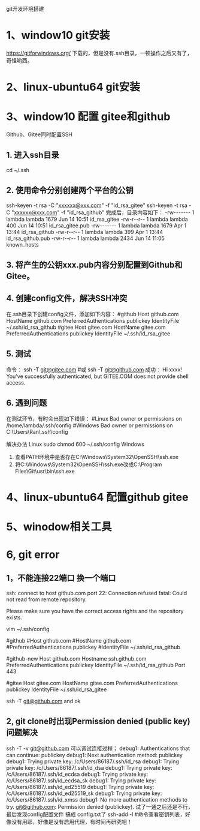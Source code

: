 git开发环境搭建

# 1、window10 git安装
https://gitforwindows.org/ 下载的，但是没有.ssh目录，一顿操作之后又有了，奇怪哟西。

# 2、linux-ubuntu64 git安装

# 3、window10 配置 gitee和github

Github、Gitee同时配置SSH
## 1. 进入ssh目录
cd ~/.ssh
## 2. 使用命令分别创建两个平台的公钥
ssh-keyen -t rsa -C "xxxxxx@xxx.com" -f "id_rsa_gitee"
ssh-keyen -t rsa -C "xxxxxx@xxx.com" -f "id_rsa_github"
完成后，目录内容如下：
-rw------- 1 lambda lambda 1679 Jun 14 10:51 id_rsa_gitee
-rw-r--r-- 1 lambda lambda  400 Jun 14 10:51 id_rsa_gitee.pub
-rw------- 1 lambda lambda 1679 Apr  1 13:44 id_rsa_github
-rw-r--r-- 1 lambda lambda  399 Apr  1 13:44 id_rsa_github.pub
-rw-r--r-- 1 lambda lambda 2434 Jun 14 11:05 known_hosts
## 3. 将产生的公钥xxx.pub内容分别配置到Github和Gitee。
## 4. 创建config文件，解决SSH冲突
在.ssh目录下创建config文件，添加如下内容：
#github
Host github.com
HostName github.com
PreferredAuthentications publickey
IdentityFile ~/.ssh/id_rsa_github
#gitee
Host gitee.com
HostName gitee.com
PreferredAuthentications publickey
IdentityFile ~/.ssh/id_rsa_gitee


## 5. 测试
命令：
ssh -T git@gitee.com
#或
ssh -T git@github.com
成功：
Hi xxxx! You've successfully authenticated, but GITEE.COM does not provide shell access.

## 6. 遇到问题
在测试环节，有时会出现如下错误：
#Linux
Bad owner or permissions on /home/lambda/.ssh/config
#Windows
Bad owner or permissions on C:\\Users\\Ran\\.ssh\\config

解决办法
Linux
sudo chmod 600 ~/.ssh/config
Windows
1. 查看PATH环境中是否存在C:\Windows\System32\OpenSSH\ssh.exe 
2. 将C:\Windows\System32\OpenSSH\ssh.exe改成C:\Program Files\Git\usr\bin\ssh.exe

# 4、linux-ubuntu64 配置github gitee


# 5、winodow相关工具

# 6, git error
## 1，不能连接22端口 换一个端口
ssh: connect to host github.com port 22: Connection refused
fatal: Could not read from remote repository.

Please make sure you have the correct access rights
and the repository exists.

vim ~/.ssh/config

#github
#Host github.com
#HostName github.com
#PreferredAuthentications publickey
#IdentityFile ~/.ssh/id_rsa_github

#github-new
Host github.com
Hostname ssh.github.com
PreferredAuthentications publickey
IdentityFile ~/.ssh/id_rsa_github
Port 443

#gitee
Host gitee.com
HostName gitee.com
PreferredAuthentications publickey
IdentityFile ~/.ssh/id_rsa_gitee

ssh -T git@github.com and ok

## 2, git clone时出现Permission denied (public key)问题解决
ssh -T -v git@github.com 可以调试连接过程；
debug1: Authentications that can continue: publickey
debug1: Next authentication method: publickey
debug1: Trying private key: /c/Users/86187/.ssh/id_rsa
debug1: Trying private key: /c/Users/86187/.ssh/id_dsa
debug1: Trying private key: /c/Users/86187/.ssh/id_ecdsa
debug1: Trying private key: /c/Users/86187/.ssh/id_ecdsa_sk
debug1: Trying private key: /c/Users/86187/.ssh/id_ed25519
debug1: Trying private key: /c/Users/86187/.ssh/id_ed25519_sk
debug1: Trying private key: /c/Users/86187/.ssh/id_xmss
debug1: No more authentication methods to try.
git@github.com: Permission denied (publickey).
试了一通之后还是不行，最后发现config配置文件 搞成 config.txt了
ssh-add -l #命令查看密钥列表，好像没有用耶，好像是没有启用代理，有时间再研究吧！
